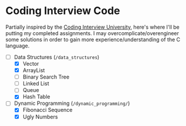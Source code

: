 # Coding Interview Code

Partially inspired by the [Coding Interview University](https://github.com/jwasham/coding-interview-university), here's where I'll be putting my completed assignments. I may overcomplicate/overengineer some solutions in order to gain more experience/understanding of the C language.

 - [ ] Data Structures (`/data_structures`)
 	- [x] Vector
 	- [x] ArrayList
 	- [ ] Binary Search Tree
 	- [ ] Linked List
 	- [ ] Queue
 	- [x] Hash Table
 - [ ] Dynamic Programming (`/dynamic_programming/`)
	- [x] Fibonacci Sequence
	- [x] Ugly Numbers